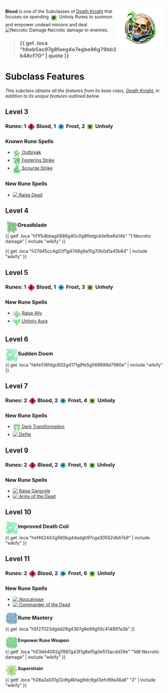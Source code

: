 
<img align="right" alt="Unholy Death Knight Class Icon" height="150" src="images/ClassIcons/UnholyDK.png" />

**Blood** is one of the Subclasses of <a href="Death Knight">Death Knight</a> that focuses on spending <img src="images/ActionResources_c/Icons/Resources/UnholyRune.png" height="25" align="top" alt="UnholyRune" /> Unholy Runes to summon and empower undead minions and deal <img src='https://bg3.wiki/w/images/3/39/Necrotic_Damage_Icon.png' height='25' align='top' alt='Necrotic Damage' /> Necrotic damage to enemies.
<h3>

> {{ get .loca "hbeb5ac97g8faeg4e7egbe96g79bb2b48cf70" | quote }}

</h3>

# Subclass Features

*This subclass obtains all the features from its base class, <a href="Death Knight">Death Knight</a>, in addition to its unique features outlined below.*

## Level 3

<h3>
Runes: 
1 <img src="images/ActionResources_c/Icons/Resources/BloodRune.png" height="25" align="top" alt="BloodRune" /> Blood, 
1 <img src="images/ActionResources_c/Icons/Resources/FrostRune.png" height="25" align="top" alt="FrostRune" /> Frost, 
2 <img src="images/ActionResources_c/Icons/Resources/UnholyRune.png" height="25" align="top" alt="UnholyRune" /> Unholy
</h3>

### Known Rune Spells

<ul>
  <li>
    <a href="Death Knight Spells#Outbreak"> <img src="images/ControllerIcons/skills_png/Action_DeathKnight_Outbreak.png" height="25" align="top" alt="Action_DeathKnight_Outbreak.png" /> Outbreak</a>
  </li>
  <li>
    <a href="Death Knight Spells#Festering Strike"> <img src="images/ControllerIcons/skills_png/Action_DeathKnight_FesteringStrike.png" height="25" align="top" alt="Action_DeathKnight_FesteringStrike.png" /> Festering Strike</a>
  </li>
  <li>
    <a href="Death Knight Spells#Scourge Strike"> <img src="images/ControllerIcons/skills_png/Action_DeathKnight_ScourgeStrike.png" height="25" align="top" alt="Action_DeathKnight_ScourgeStrike.png" /> Scourge Strike</a>
  </li>
</ul>

### New Rune Spells

<ul>
  <li>
    <a href="Death Knight Spells#Raise Dead"> <img src="https://bg3.wiki/w/images/9/91/Animate_Dead_Skeleton_Icon.webp" height="25" align="top" /> Raise Dead</a>
  </li>
</ul>

## Level 4

<img src="images/ControllerIcons/skills_png/PassiveFeature_DeathKnight_Dreadblade.png" height="40" align="left" alt="PassiveFeature_DeathKnight_Dreadblade.png" />

### Dreadblade

{{ getf .loca "hf1f54bbag0888g40c0g8fbdgcb1efbe6e14b" "1 Necrotic damage" | include "wikify" }}

{{ get .loca "h27d45cc4g02f1g4748g9a15g70b0d1a45b84" | include "wikify" }}

## Level 5

<h3>
Runes: 
1 <img src="images/ActionResources_c/Icons/Resources/BloodRune.png" height="25" align="top" alt="BloodRune" /> Blood, 
1 <img src="images/ActionResources_c/Icons/Resources/FrostRune.png" height="25" align="top" alt="FrostRune" /> Frost, 
3 <img src="images/ActionResources_c/Icons/Resources/UnholyRune.png" height="25" align="top" alt="UnholyRune" /> Unholy
</h3>

### New Rune Spells

<ul>
  <li>
    <a href="Death Knight Spells#Raise Ally"> <img src="images/ControllerIcons/skills_png/Action_DeathKnight_RaiseAlly.png" height="25" align="top" alt="Action_DeathKnight_RaiseAlly.png" /> Raise Ally</a>
  </li>
  <li>
    <a href="Death Knight Spells#Unholy Aura"> <img src="images/ControllerIcons/skills_png/Spell_Conjuration_SpiritGuardians_Necrotic.png" height="25" align="top" alt="Spell_Conjuration_SpiritGuardians_Necrotic.png" /> Unholy Aura</a>
  </li>
</ul>

## Level 6

<img src="images/ControllerIcons/skills_png/Action_DeathKnight_DeathCoil.png" height="40" align="left" alt="Action_DeathKnight_DeathCoil.png" />

### Sudden Doom

{{ get .loca "hbfe516fdgc602g4171g9fe5g569688d7980e" | include "wikify" }}

## Level 7

<h3>
Runes: 
2 <img src="images/ActionResources_c/Icons/Resources/BloodRune.png" height="25" align="top" alt="BloodRune" /> Blood, 
2 <img src="images/ActionResources_c/Icons/Resources/FrostRune.png" height="25" align="top" alt="FrostRune" /> Frost, 
4 <img src="images/ActionResources_c/Icons/Resources/UnholyRune.png" height="25" align="top" alt="UnholyRune" /> Unholy
</h3>

### New Rune Spells

<ul>
  <li>
    <a href="Death Knight Spells#Dark Transformation"> <img src="images/ControllerIcons/skills_png/Action_DeathKnight_DarkTransformation.png" height="25" align="top" alt="Action_DeathKnight_DarkTransformation.png" /> Dark Transformation</a>
  </li>
  <li>
    <a href="Death Knight Spells#Defile"> <img src="https://bg3.wiki/w/images/e/e0/Blight_Icon.webp" height="25" align="top" /> Defile</a>
  </li>
</ul>

## Level 9

<h3>
Runes: 
2 <img src="images/ActionResources_c/Icons/Resources/BloodRune.png" height="25" align="top" alt="BloodRune" /> Blood, 
2 <img src="images/ActionResources_c/Icons/Resources/FrostRune.png" height="25" align="top" alt="FrostRune" /> Frost, 
5 <img src="images/ActionResources_c/Icons/Resources/UnholyRune.png" height="25" align="top" alt="UnholyRune" /> Unholy
</h3>

### New Rune Spells

<ul>
  <li>
    <a href="Death Knight Spells#Raise Gargoyle"> <img src="https://bg3.wiki/w/images/4/4f/Animate_Dead_Ghoul_Icon.webp" height="25" align="top" /> Raise Gargoyle</a>
  </li>
  <li>
    <a href="Death Knight Spells#Army of the Dead"> <img src="https://bg3.wiki/w/images/9/92/Danse_Macabre_Icon.webp" height="25" align="top" /> Army of the Dead</a>
  </li>
</ul>

## Level 10

<img src="images/ControllerIcons/skills_png/Action_DeathKnight_DeathCoil.png" height="40" align="left" alt="Action_DeathKnight_DeathCoil.png" />

### Improved Death Coil

{{ get .loca "hef462443g560bg4dadgb97cga30552db67e9" | include "wikify" }}

## Level 11

<h3>
Runes: 
2 <img src="images/ActionResources_c/Icons/Resources/BloodRune.png" height="25" align="top" alt="BloodRune" /> Blood, 
2 <img src="images/ActionResources_c/Icons/Resources/FrostRune.png" height="25" align="top" alt="FrostRune" /> Frost, 
6 <img src="images/ActionResources_c/Icons/Resources/UnholyRune.png" height="25" align="top" alt="UnholyRune" /> Unholy
</h3>

### New Rune Spells

<ul>
  <li>
    <a href="Death Knight Spells#Apocalypse"> <img src="https://bg3.wiki/w/images/f/f2/Circle_of_Death_Icon.webp" height="25" align="top" /> Apocalypse</a>
  </li>
  <li>
    <a href="Death Knight Spells#Commander of the Dead"> <img src="https://bg3.wiki/w/images/d/da/Create_Undead_Icon.webp" height="25" align="top" /> Commander of the Dead</a>
  </li>
</ul>

<img src="images/ControllerIcons/skills_png/PassiveFeature_DeathKnight_EmpowerRuneWeapon2.png" height="40" align="left" alt="PassiveFeature_DeathKnight_EmpowerRuneWeapon2.png" />

### Rune Mastery

{{ get .loca "h5f27023dgdd29g4367g9e99g55c414897a3b" }}

<img src="images/ControllerIcons/skills_png/PassiveFeature_DeathKnight_EmpowerRuneWeapon_Unholy.png" height="40" align="left" alt="PassiveFeature_DeathKnight_EmpowerRuneWeapon_Unholy.png" />

#### Empower Rune Weapon

{{ getf .loca "h03d44092g7887g43f1g8ef5g0e513acdd39e" "1d8 Necrotic damage" | include "wikify" }}

<img src="images/ControllerIcons/skills_png/Status_DeathKnight_VirulentPlague.png" height="40" align="left" alt="Status_DeathKnight_VirulentPlague.png" />

#### Superstrain

{{ getf .loca "h28a2a031g12dfg4b1ag9dc9gd3efc89a38a8" "2" | include "wikify" }}